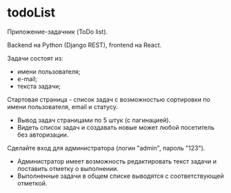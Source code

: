 # todoList
Приложение-задачник (ToDo list).

Backend на Python (Django REST), frontend на React. 

Задачи состоят из:
- имени пользователя;
- е-mail;
- текста задачи;

Стартовая страница - список задач с возможностью сортировки по имени пользователя, email и статусу.
- Вывод задач страницами по 5 штук (с пагинацией).
- Видеть список задач и создавать новые может любой посетитель без авторизации.

Сделайте вход для администратора (логин "admin", пароль "123").
- Администратор имеет возможность редактировать текст задачи и поставить отметку о выполнении.
- Выполненные задачи в общем списке выводятся с соответствующей отметкой.

